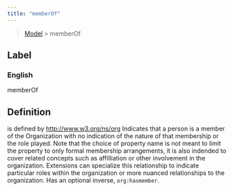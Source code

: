 ```yaml
---
title: "memberOf"
---
```


> [Model](../../) > memberOf

## Label

### English
memberOf


## Definition
is defined by    http://www.w3.org/ns/org Indicates that a person is a member of the Organization with no indication of the nature of that membership or the role played. Note that the choice of property name is not meant to limit the property to only formal membership arrangements, it is also indended to cover related concepts such as affilliation or other involvement in the organization. Extensions can specialize this relationship to indicate particular roles within the organization or more nuanced relationships to the organization. Has an optional inverse, `org:hasmember`. 


    
